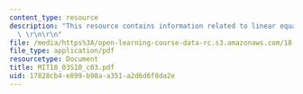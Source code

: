```yaml
---
content_type: resource
description: "This resource contains information related to linear equations and model.\
  \ \r\n\r\n"
file: /media/https%3A/open-learning-course-data-rc.s3.amazonaws.com/18-03-differential-equations-spring-2010/17828cb4e899b98aa351a2d6d6f8da2e_MIT18_03S10_c03.pdf
file_type: application/pdf
resourcetype: Document
title: MIT18_03S10_c03.pdf
uid: 17828cb4-e899-b98a-a351-a2d6d6f8da2e
---
```

